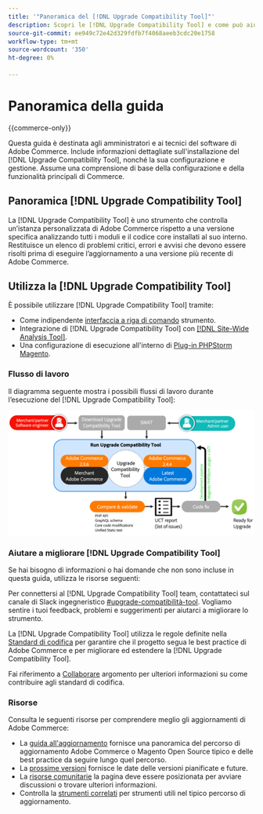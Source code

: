 ```yaml
---
title: '"Panoramica del [!DNL Upgrade Compatibility Tool]"'
description: Scopri le [!DNL Upgrade Compatibility Tool] e come può aiutarti con il tuo progetto Adobe Commerce.
source-git-commit: ee949c72e42d329fdfb7f4068aeeb3cdc20e1758
workflow-type: tm+mt
source-wordcount: '350'
ht-degree: 0%

---
```



# Panoramica della guida

{{commerce-only}}

Questa guida è destinata agli amministratori e ai tecnici del software di Adobe Commerce. Include informazioni dettagliate sull&#39;installazione del [!DNL Upgrade Compatibility Tool], nonché la sua configurazione e gestione. Assume una comprensione di base della configurazione e della funzionalità principali di Commerce.

## Panoramica [!DNL Upgrade Compatibility Tool]

La [!DNL Upgrade Compatibility Tool] è uno strumento che controlla un’istanza personalizzata di Adobe Commerce rispetto a una versione specifica analizzando tutti i moduli e il codice core installati al suo interno. Restituisce un elenco di problemi critici, errori e avvisi che devono essere risolti prima di eseguire l’aggiornamento a una versione più recente di Adobe Commerce.

## Utilizza la [!DNL Upgrade Compatibility Tool]

È possibile utilizzare [!DNL Upgrade Compatibility Tool] tramite:

- Come indipendente [interfaccia a riga di comando](../upgrade-compatibility-tool/run.md) strumento.
- Integrazione di [!DNL Upgrade Compatibility Tool] con [[!DNL Site-Wide Analysis Tool]](../upgrade-compatibility-tool/integrate-analysis-tool.md).
- Una configurazione di esecuzione all&#39;interno di [Plug-in PHPStorm Magento](../upgrade-compatibility-tool/run-configuration-phpstorm-plugin.md).

### Flusso di lavoro

Il diagramma seguente mostra i possibili flussi di lavoro durante l’esecuzione del [!DNL Upgrade Compatibility Tool]:

![[!DNL Upgrade Compatibility Tool] Diagramma](../../assets/upgrade-guide/uct-diagram-v5.png)

### Aiutare a migliorare [!DNL Upgrade Compatibility Tool]

Se hai bisogno di informazioni o hai domande che non sono incluse in questa guida, utilizza le risorse seguenti:

Per connettersi al [!DNL Upgrade Compatibility Tool] team, contattateci sul canale di Slack ingegneristico [#upgrade-compatibilità-tool](https://magentocommeng.slack.com/archives/C019Y143U9F). Vogliamo sentire i tuoi feedback, problemi e suggerimenti per aiutarci a migliorare lo strumento.

La [!DNL Upgrade Compatibility Tool] utilizza le regole definite nella [Standard di codifica](https://devdocs.magento.com/guides/v2.4/coding-standards/bk-coding-standards.html) per garantire che il progetto segua le best practice di Adobe Commerce e per migliorare ed estendere la [!DNL Upgrade Compatibility Tool].

Fai riferimento a [Collaborare](https://devdocs.magento.com/guides/v2.4/coding-standards/contributing.html) argomento per ulteriori informazioni su come contribuire agli standard di codifica.

### Risorse

Consulta le seguenti risorse per comprendere meglio gli aggiornamenti di Adobe Commerce:

- La [guida all&#39;aggiornamento](https://experienceleague.adobe.com/docs/commerce-operations/upgrade-guide/overview.html) fornisce una panoramica del percorso di aggiornamento Adobe Commerce o Magento Open Source tipico e delle best practice da seguire lungo quel percorso.
- La [prossime versioni](https://devdocs.magento.com/release/) fornisce le date delle versioni pianificate e future.
- La [risorse comunitarie](https://developer.adobe.com/commerce/contributor/community/) la pagina deve essere posizionata per avviare discussioni o trovare ulteriori informazioni.
- Controlla la [strumenti correlati](https://experienceleague.adobe.com/docs/commerce-operations/upgrade-guide/related-tools.html) per strumenti utili nel tipico percorso di aggiornamento.
